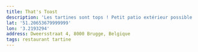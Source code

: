 ```yaml
---
title: That's Toast
description: 'Les tartines sont tops ! Petit patio extérieur possible '
lat: '51.20653679999999'
lon: '3.2193294'
address: Dweersstraat 4, 8000 Brugge, Belgique
tags: restaurant tartine
---
```

